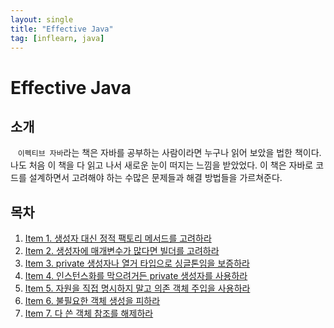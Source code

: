 ```yaml
---
layout: single
title: "Effective Java"
tag: [inflearn, java]
---
```


# Effective Java

## 소개

&nbsp;&nbsp; `이펙티브 자바`라는 책은 자바를 공부하는 사람이라면 누구나 읽어 보았을 법한 책이다.
나도 처음 이 책을 다 읽고 나서 새로운 눈이 떠지는 느낌을 받았었다.
이 책은 자바로 코드를 설계하면서 고려해야 하는 수많은 문제들과 해결 방법들을 가르쳐준다.

## 목차

1. [Item 1. 생성자 대신 정적 팩토리 메서드를 고려하라](/item1)
2. [Item 2. 생성자에 매개변수가 많다면 빌더를 고려하라](/item2)
3. [Item 3. private 생성자나 열거 타입으로 싱글톤임을 보증하라](/item3)
4. [Item 4. 인스턴스화를 막으려거든 private 생성자를 사용하라](/item4)
5. [Item 5. 자원을 직접 명시하지 말고 의존 객체 주입을 사용하라](/item5)
6. [Item 6. 불필요한 객체 생성을 피하라](/item6)
7. [Item 7. 다 쓴 객체 참조를 해제하라](/item7)